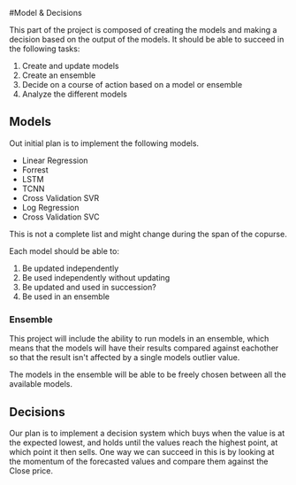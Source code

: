 #Model & Decisions

This part of the project is composed of creating the models and making a decision based on the output of the models.
It should be able to succeed in the following tasks:

1. Create and update models
2. Create an ensemble
3. Decide on a course of action based on a model or ensemble
4. Analyze the different models

## Models

Out initial plan is to implement the following models.

- Linear Regression
- Forrest
- LSTM
- TCNN
- Cross Validation SVR
- Log Regression
- Cross Validation SVC

This is not a complete list and might change during the span of the copurse.

Each model should be able to:

1. Be updated independently
2. Be used independently without updating
3. Be updated and used in succession?
4. Be used in an ensemble

### Ensemble

This project will include the ability to run models in an ensemble, which means that the models will have their results compared against eachother so that the result isn't affected by a single models outlier value.

The models in the ensemble will be able to be freely chosen between all the available models.

## Decisions

Our plan is to implement a decision system which buys when the value is at the expected lowest, and holds until the values reach the highest point, at which point it then sells. One way we can succeed in this is by looking at the momentum of the forecasted values and compare them against the Close price.

